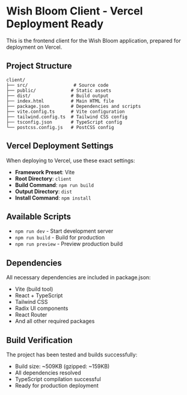 # Wish Bloom Client - Vercel Deployment Ready

This is the frontend client for the Wish Bloom application, prepared for deployment on Vercel.

## Project Structure

```
client/
├── src/                 # Source code
├── public/             # Static assets
├── dist/               # Build output
├── index.html          # Main HTML file
├── package.json        # Dependencies and scripts
├── vite.config.ts      # Vite configuration
├── tailwind.config.ts  # Tailwind CSS config
├── tsconfig.json       # TypeScript config
└── postcss.config.js   # PostCSS config
```

## Vercel Deployment Settings

When deploying to Vercel, use these exact settings:

- **Framework Preset**: Vite
- **Root Directory**: `client`
- **Build Command**: `npm run build`
- **Output Directory**: `dist`
- **Install Command**: `npm install`

## Available Scripts

- `npm run dev` - Start development server
- `npm run build` - Build for production
- `npm run preview` - Preview production build

## Dependencies

All necessary dependencies are included in package.json:
- Vite (build tool)
- React + TypeScript
- Tailwind CSS
- Radix UI components
- React Router
- And all other required packages

## Build Verification

The project has been tested and builds successfully:
- Build size: ~509KB (gzipped: ~159KB)
- All dependencies resolved
- TypeScript compilation successful
- Ready for production deployment